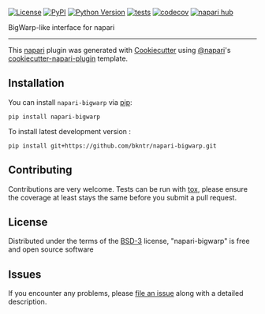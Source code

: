 
[![License](https://img.shields.io/pypi/l/napari-bigwarp.svg?color=green)](https://github.com/bkntr/napari-bigwarp/raw/main/LICENSE)
[![PyPI](https://img.shields.io/pypi/v/napari-bigwarp.svg?color=green)](https://pypi.org/project/napari-bigwarp)
[![Python Version](https://img.shields.io/pypi/pyversions/napari-bigwarp.svg?color=green)](https://python.org)
[![tests](https://github.com/bkntr/napari-bigwarp/workflows/tests/badge.svg)](https://github.com/bkntr/napari-bigwarp/actions)
[![codecov](https://codecov.io/gh/bkntr/napari-bigwarp/branch/main/graph/badge.svg)](https://codecov.io/gh/bkntr/napari-bigwarp)
[![napari hub](https://img.shields.io/endpoint?url=https://api.napari-hub.org/shields/napari-bigwarp)](https://napari-hub.org/plugins/napari-bigwarp)

BigWarp-like interface for napari

----------------------------------

This [napari] plugin was generated with [Cookiecutter] using [@napari]'s [cookiecutter-napari-plugin] template.

<!--
Don't miss the full getting started guide to set up your new package:
https://github.com/napari/cookiecutter-napari-plugin#getting-started

and review the napari docs for plugin developers:
https://napari.org/plugins/stable/index.html
-->

## Installation

You can install `napari-bigwarp` via [pip]:

    pip install napari-bigwarp



To install latest development version :

    pip install git+https://github.com/bkntr/napari-bigwarp.git


## Contributing

Contributions are very welcome. Tests can be run with [tox], please ensure
the coverage at least stays the same before you submit a pull request.

## License

Distributed under the terms of the [BSD-3] license,
"napari-bigwarp" is free and open source software

## Issues

If you encounter any problems, please [file an issue] along with a detailed description.

[napari]: https://github.com/napari/napari
[Cookiecutter]: https://github.com/audreyr/cookiecutter
[@napari]: https://github.com/napari
[MIT]: http://opensource.org/licenses/MIT
[BSD-3]: http://opensource.org/licenses/BSD-3-Clause
[GNU GPL v3.0]: http://www.gnu.org/licenses/gpl-3.0.txt
[GNU LGPL v3.0]: http://www.gnu.org/licenses/lgpl-3.0.txt
[Apache Software License 2.0]: http://www.apache.org/licenses/LICENSE-2.0
[Mozilla Public License 2.0]: https://www.mozilla.org/media/MPL/2.0/index.txt
[cookiecutter-napari-plugin]: https://github.com/napari/cookiecutter-napari-plugin

[file an issue]: https://github.com/bkntr/napari-bigwarp/issues

[napari]: https://github.com/napari/napari
[tox]: https://tox.readthedocs.io/en/latest/
[pip]: https://pypi.org/project/pip/
[PyPI]: https://pypi.org/


